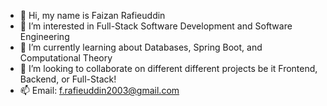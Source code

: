- 👋 Hi, my name is Faizan Rafieuddin
- 👀 I’m interested in Full-Stack Software Development and Software Engineering
- 🌱 I’m currently learning about Databases, Spring Boot, and Computational Theory
- 💞️ I’m looking to collaborate on different different projects be it Frontend, Backend, or Full-Stack!
- 📫 Email: f.rafieuddin2003@gmail.com

<!---
Leonhux1/Leonhux1 is a ✨ special ✨ repository because its `README.md` (this file) appears on your GitHub profile.
You can click the Preview link to take a look at your changes.
--->
